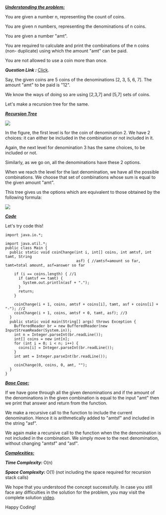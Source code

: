 <i style="text-decoration:underline"><b>Understanding the problem: </b></i>

You are given a number n, representing the count of coins.

You are given n numbers, representing the denominations of n coins.

You are given a number "amt".

You are required to calculate and print the combinations of the n coins (non- duplicate) using which the amount "amt" can be paid.

You are not allowed to use a coin more than once.

<i><b>Question Link : </b></i>[Click](https://www.pepcoding.com/resources/data-structures-and-algorithms-in-java-levelup/recursion-and-backtracking/coin-change-combinations-1-official/ojquestion).

Say, the given coins are 5 coins of the denominations [2, 3, 5, 6, 7]. The amount "amt" to be paid is "12".

We know the ways of doing so are using [2,3,7] and [5,7] sets of coins.

Let's make a recursion tree for the same.

<i style="text-decoration:underline"><b>Recursion Tree </b></i>

<img src="https://pepvids.sgp1.cdn.digitaloceanspaces.com/articles/coin_change_combination_1/coin_change_combination_1_1.png">

In the figure, the first level is for the coin of denomination 2. We have 2 choices: it can either be included in the combination or not included in it.

Again, the next level for denomination 3 has the same choices, to be included or not.

Similarly, as we go on, all the denominations have these 2 options.

When we reach the level for the last denomination, we have all the possible combinations. We choose that set of combinations whose sum is equal to the given amount "amt".

This tree gives us the options which are equivalent to those obtained by the following formula:

<img src="https://pepvids.sgp1.cdn.digitaloceanspaces.com/articles/coin_change_combination_1/coin_change_combination_1_2.png">

<i style="text-decoration:underline"><b>Code </b></i>

Let's try code this!

```
import java.io.*;

import java.util.*;
public class Main {
  public static void coinChange(int i, int[] coins, int amtsf, int tamt, String
                                asf) { //amtsf=amount so far, tamt=total amount, asf=answer so far

    if (i == coins.length) { //1
      if (amtsf == tamt) {
        System.out.println(asf + ".");
      }
      return;
    }

    coinChange(i + 1, coins, amtsf + coins[i], tamt, asf + coins[i] + "-"); //2
    coinChange(i + 1, coins, amtsf + 0, tamt, asf); //3
  }
  public static void main(String[] args) throws Exception {
    BufferedReader br = new BufferedReader(new InputStreamReader(System.in));
    int n = Integer.parseInt(br.readLine());
    int[] coins = new int[n];
    for (int i = 0; i < n; i++) {
      coins[i] = Integer.parseInt(br.readLine());
    }
    int amt = Integer.parseInt(br.readLine());

    coinChange(0, coins, 0, amt, "");
  }
}
```

<i style="text-decoration:underline"><b>Base Case: </b></i>

If we have gone through all the given denominations and if the amount of the denominations in the given combination is equal to the input "amt" then we print that answer and return from the function.

We make a recursive call to the function to include the current denomination. Hence it is arithmetically added to "amtsf" and included in the string "asf".

We again make a recursive call to the function when the the denomination is not included in the combination. We simply move to the next denomination, without changing "amtsf" and "asf".

<i style="text-decoration:underline"><b>Complexities: </b></i>

<i><b>Time Complexity: </b></i>
O(n)

<i><b>Space Complexity: </b></i>
O(1) (not including the space required for recursion stack calls)

We hope that you understood the concept successfully. In case you still face any difficulties in the solution for the problem, you may visit the complete solution [video](https://www.youtube.com/watch?v=ZiwJdiSGXB4).

Happy Coding!
